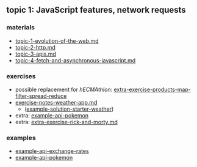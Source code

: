 ## topic 1: JavaScript features, network requests

### materials

- [topic-1-evolution-of-the-web.md](topic-1-evolution-of-the-web.md)
- [topic-2-http.md](topic-2-http.md)
- [topic-3-apis.md](topic-3-apis.md)
- [topic-4-fetch-and-asynchronous-javascript.md](topic-4-fetch-and-asynchronous-javascript.md)

### exercises

- possible replacement for _hECMAthlon_: [extra-exercise-products-map-filter-spread-reduce](extra-exercise-products-map-filter-spread-reduce)
- [exercise-notes-weather-app.md](exercise-notes-weather-app.md)
  - ([example-solution-starter-weather](example-solution-starter-weather))
- extra: [example-api-pokemon](example-api-pokemon)
- extra: [extra-exercise-rick-and-morty.md](extra-exercise-rick-and-morty.md)

### examples

- [example-api-exchange-rates](example-api-exchange-rates)
- [example-api-pokemon](example-api-pokemon)
